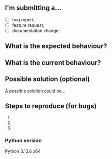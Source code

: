 ## I'm submitting a...

- [ ] bug report;
- [ ] feature request;
- [ ] documentation change;

## What is the expected behaviour?
<!--- Describe the expected behaviour in details -->

## What is the current behaviour?
<!--- Describe the current behaviour in details -->

## Possible solution (optional)
<!-- If you have a solution proposal, please explain it here -->
<!-- If your solution includes implementation, you should also open a PR with this as related issue -->
<!-- You can delete this section if you don't want to suggest a possible solution -->

A possible solution could be...

## Steps to reproduce (for bugs)
<!-- You can delete this section if you are not submitting a bug report -->

1. &nbsp;
2. &nbsp;
3. &nbsp;

### Python version
<!-- Indicate your python version here -->
<!-- You can print it using `python3 --version` -->
Python 3.10.6 x64
